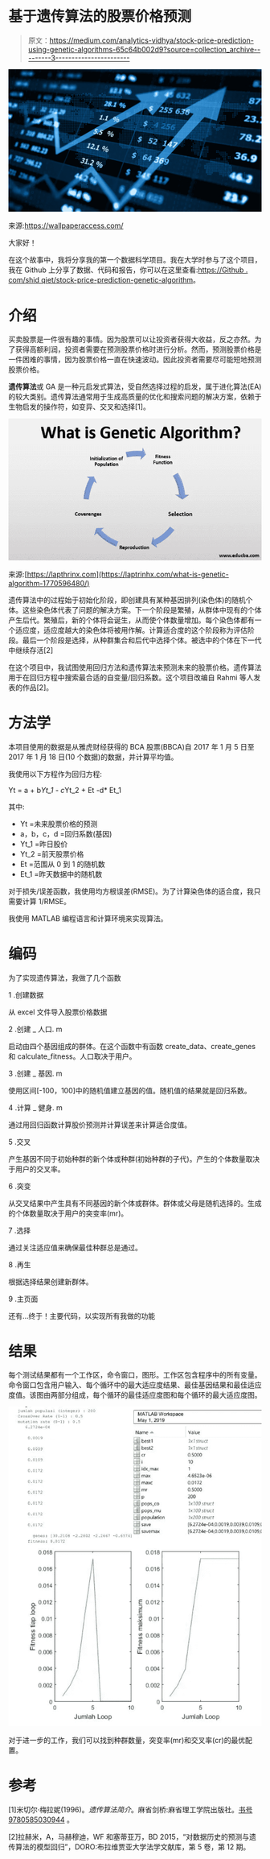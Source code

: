 # 基于遗传算法的股票价格预测

> 原文：<https://medium.com/analytics-vidhya/stock-price-prediction-using-genetic-algorithms-65c64b002d9?source=collection_archive---------3----------------------->

![](img/b67b963c12732dbcd300200d71b14520.png)

来源:https://wallpaperaccess.com/

大家好！

在这个故事中，我将分享我的第一个数据科学项目。我在大学时参与了这个项目，我在 Github 上分享了数据、代码和报告，你可以在这里查看:[https://Github . com/shid qiet/stock-price-prediction-genetic-algorithm](https://github.com/Shidqiet/stock-price-prediction-genetic-algorithm)。

# 介绍

买卖股票是一件很有趣的事情。因为股票可以让投资者获得大收益，反之亦然。为了获得高额利润，投资者需要在预测股票价格时进行分析。然而，预测股票价格是一件困难的事情，因为股票价格一直在快速波动。因此投资者需要尽可能短地预测股票价格。

**遗传算法**或 GA 是一种元启发式算法，受自然选择过程的启发，属于进化算法(EA)的较大类别。遗传算法通常用于生成高质量的优化和搜索问题的解决方案，依赖于生物启发的操作符，如变异、交叉和选择[1]。

![](img/2a6d32f3d2eab97251520a6ca04a6e64.png)

来源:[https://lapthrinx.com](https://laptrinhx.com/what-is-genetic-algorithm-1770596480/)

遗传算法中的过程始于初始化阶段，即创建具有某种基因排列(染色体)的随机个体。这些染色体代表了问题的解决方案。下一个阶段是繁殖，从群体中现有的个体产生后代。繁殖后，新的个体将会诞生，从而使个体数量增加。每个染色体都有一个适应度，适应度越大的染色体将被用作解。计算适合度的这个阶段称为评估阶段。最后一个阶段是选择，从种群集合和后代中选择个体。被选中的个体在下一代中继续存活[2]

在这个项目中，我试图使用回归方法和遗传算法来预测未来的股票价格。遗传算法用于在回归方程中搜索最合适的自变量/回归系数。这个项目改编自 Rahmi 等人发表的作品[2]。

# 方法学

本项目使用的数据是从雅虎财经获得的 BCA 股票(BBCA)自 2017 年 1 月 5 日至 2017 年 1 月 18 日(10 个数据)的数据，并计算平均值。

我使用以下方程作为回归方程:

Yt = a + b*Yt_1 - c*Yt_2 + Et -d* Et_1

其中:

*   Yt =未来股票价格的预测
*   a，b，c，d =回归系数(基因)
*   Yt_1 =昨日股价
*   Yt_2 =前天股票价格
*   Et =范围从 0 到 1 的随机数
*   Et_1 =昨天数据中的随机数

对于损失/误差函数，我使用均方根误差(RMSE)。为了计算染色体的适合度，我只需要计算 1/RMSE。

我使用 MATLAB 编程语言和计算环境来实现算法。

# 编码

为了实现遗传算法，我做了几个函数

1 .创建数据

从 excel 文件导入股票价格数据

2 .创建 _ 人口. m

启动由四个基因组成的群体。在这个函数中有函数 create_data、create_genes 和 calculate_fitness。人口取决于用户。

3 .创建 _ 基因. m

使用区间[-100，100]中的随机值建立基因的值。随机值的结果就是回归系数。

4 .计算 _ 健身. m

通过用回归函数计算股价预测并计算误差来计算适合度值。

5 .交叉

产生基因不同于初始种群的新个体或种群(初始种群的子代)。产生的个体数量取决于用户的交叉率。

6 .突变

从交叉结果中产生具有不同基因的新个体或群体。群体或父母是随机选择的。生成的个体数量取决于用户的突变率(mr)。

7 .选择

通过关注适应值来确保最佳种群总是通过。

8 .再生

根据选择结果创建新群体。

9 .主页面

还有…终于！主要代码，以实现所有我做的功能

# 结果

每个测试结果都有一个工作区，命令窗口，图形。工作区包含程序中的所有变量。命令窗口包含用户输入、每个循环中的最大适应度结果、最佳基因结果和最佳适应度值。该图由两部分组成，每个循环的最佳适应度图和每个循环的最大适应度图。

![](img/41ad871ec6091629aea488c96d12e8ff.png)

对于进一步的工作，我们可以找到种群数量，突变率(mr)和交叉率(cr)的最优配置。

# 参考

[1]米切尔·梅拉妮(1996)。*遗传算法简介*。麻省剑桥:麻省理工学院出版社。[书号](https://en.wikipedia.org/wiki/ISBN_(identifier)) [9780585030944](https://en.wikipedia.org/wiki/Special:BookSources/9780585030944) 。

[2]拉赫米，A，马赫穆迪，WF 和塞蒂亚万，BD 2015，“对数据历史的预测与遗传算法的模型回归”，DORO:布拉维贾亚大学法学文献库，第 5 卷，第 12 期。